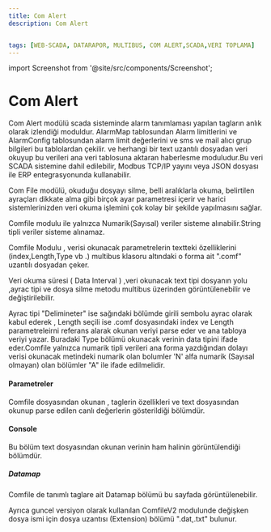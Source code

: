 ```yaml
---
title: Com Alert
description: Com Alert


tags: [WEB-SCADA, DATARAPOR, MULTIBUS, COM ALERT,SCADA,VERI TOPLAMA]
---
```




import Screenshot from '@site/src/components/Screenshot';

# Com Alert

Com Alert modülü scada sisteminde  alarm tanımlaması yapılan tagların  anlık olarak izlendiği moduldur. AlarmMap tablosundan Alarm limitlerini  ve AlarmConfig tablosundan alarm limit değerlerini ve sms ve mail alıcı grup bilgileri bu tablolardan çekilir. ve  herhangi bir text uzantılı dosyadan veri okuyup bu  verileri  ana veri tablosuna aktaran haberlesme moduludur.Bu veri SCADA sistemine dahil edilebilir, Modbus TCP/IP yayını veya JSON dosyası ile ERP entegrasyonunda kullanabilir.

 Com File modülü, okuduğu dosyayı silme, belli aralıklarla okuma, belirtilen ayraçları dikkate alma gibi birçok ayar parametresi içerir ve harici sistemlerinizden veri okuma işlemini çok kolay bir şekilde yapılmasını sağlar. 

 Comfile modulu ile yalnızca Numarik(Sayısal) veriler sisteme alınabilir.String tipli veriler sisteme alınamaz.




<Screenshot url='/img/mim14.png' />



Comfile  Modulu , verisi okunacak parametrelerin  textteki özelliklerini (index,Length,Type vb .) multibus klasoru altındaki o forma ait ".comf" uzantılı dosyadan çeker.

Veri okuma süresi ( Data Interval ) ,veri okunacak text tipi dosyanın yolu ,ayrac tipi ve dosya silme metodu multibus üzerinden görüntülenebilir ve değiştirilebilir.  

Ayrac tipi "Delimineter" ise sağındaki bölümde girili sembolu ayrac olarak kabul ederek , Length seçili ise .comf dosyasındaki index ve Length parametreleirni referans alarak  okunan veriyi parse eder ve ana tabloya veriyi yazar.
Buradaki Type bölümü okunacak verinin data tipini ifade eder.Comfile yalnızca numarik tipli verileri ana forma yazdığından dolayı verisi okunacak metindeki numarik olan bolumler 'N' alfa numarik (Sayısal olmayan) olan bölümler "A" ile ifade edilmelidir.


#### Parametreler

Comfile dosyasından okunan ,  taglerin özellikleri ve text dosyasından okunup parse edilen canlı değerlerin gösterildiği bölümdür.



#### Console

Bu bölüm text dosyasından okunan verinin ham halinin görüntülendiği bölümdür.

##### Datamap

Comfile de tanımlı taglare ait Datamap bölümü bu sayfada görüntülenebilir.


Ayrıca guncel versiyon olarak kullanılan ComfileV2 modulunde değişken dosya ismi için dosya uzantısı  (Extension) bölümü ".dat,.txt"  bulunur.  

<Screenshot url='/img/conf11.png' />

<Screenshot url='/img/conf12.png' />
 
